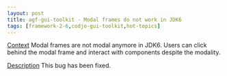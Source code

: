 ```yaml
---
layout: post
title: agf-gui-toolkit - Modal frames do not work in JDK6
tags: [framework-2-6,codjo-gui-toolkit,hot-topics]
---
```

<u>Context</u>
Modal frames are not modal anymore in JDK6. Users can click behind the modal frame and interact with components despite the modality.

<u>Description</u>
This bug has been fixed.
